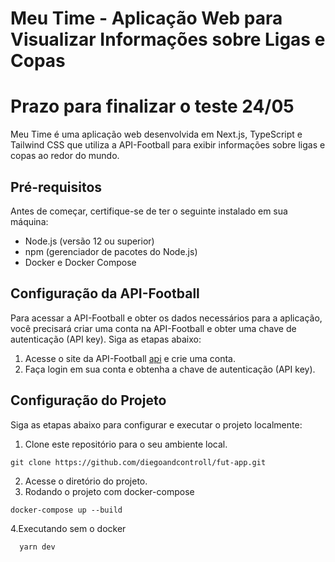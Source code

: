 # Meu Time - Aplicação Web para Visualizar Informações sobre Ligas e Copas
# Prazo para finalizar o teste 24/05
Meu Time é uma aplicação web desenvolvida em Next.js, TypeScript e Tailwind CSS que utiliza a API-Football para exibir informações sobre ligas e copas ao redor do mundo.

## Pré-requisitos

Antes de começar, certifique-se de ter o seguinte instalado em sua máquina:

- Node.js (versão 12 ou superior)
- npm (gerenciador de pacotes do Node.js)
- Docker e Docker Compose

## Configuração da API-Football

Para acessar a API-Football e obter os dados necessários para a aplicação, você precisará criar uma conta na API-Football e obter uma chave de autenticação (API key). Siga as etapas abaixo:

1. Acesse o site da API-Football [api](https://dashboard.api-football.com/) e crie uma conta.
2. Faça login em sua conta e obtenha a chave de autenticação (API key).

## Configuração do Projeto

Siga as etapas abaixo para configurar e executar o projeto localmente:

1. Clone este repositório para o seu ambiente local.

```shell
git clone https://github.com/diegoandcontroll/fut-app.git
```
2. Acesse o diretório do projeto.
3. Rodando o projeto com docker-compose
```shell
docker-compose up --build
```
4.Executando sem o docker
```shell
  yarn dev
```
